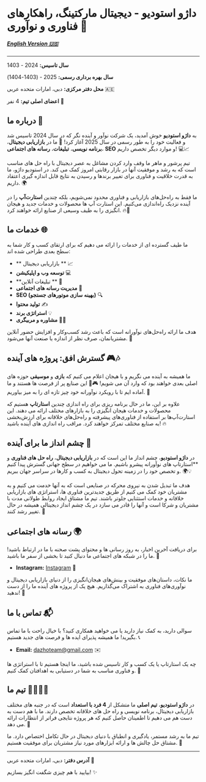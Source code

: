 # داژو استودیو - دیجیتال مارکتینگ، راهکارهای فناوری و نوآوری 🚀


##### [English Version 🇺🇸](https://github.com/DazhoStudios/.github/blob/main/profile/README.md)
---


**سال تاسیس:** 2024 - 1403

**سال بهره برداری رسمی:** 2025 - (1403-1404)

**محل دفتر مرکزی:** دبی، امارات متحده عربی 🇦🇪

**اعضای اصلی تیم:** 4 نفر 👥

## درباره ما 🤝
به **داژو استودیو** خوش آمدید، یک شرکت نوآور و آینده نگر که در سال 2024 تاسیس شد و فعالیت خود را به طور رسمی در سال 2025 آغاز کرد! 🌟 ما در **بازاریابی دیجیتال**، **برنامه نویسی**، **تبلیغات**، **رسانه های اجتماعی**، **SEO** و موارد دیگر تخصص داریم! 💻📈

تیم پرشور و ماهر ما وقف وارد کردن مشاغل به عصر دیجیتال با راه حل های مناسب است که به رشد و موفقیت آنها در بازار رقابتی امروز کمک می کند. در استودیو داژو، ما به قدرت خلاقیت و فناوری برای تغییر برندها و رسیدن به نتایج قابل اندازه گیری اعتقاد داریم. 🌍

ما فقط به راه‌حل‌های بازاریابی و فناوری محدود نمی‌شویم، بلکه چندین **استارت‌آپ** را در آینده نزدیک راه‌اندازی می‌کنیم. این استارت آپ ها محصولات و خدمات جدید و هیجان انگیزی را به طیف وسیعی از صنایع ارائه خواهند کرد. 🔥🚀

## خدمات ما 🌐

ما طیف گسترده ای از خدمات را ارائه می دهیم که برای ارتقای کسب و کار شما به سطح بعدی طراحی شده اند:

- ** بازاریابی دیجیتال ** 📈
- **توسعه وب و اپلیکیشن** 💻
- **تبلیغات آنلاین ** 📢
- **مدیریت رسانه های اجتماعی** 📱
- **SEO (بهینه سازی موتورهای جستجو)** 🔍
- **تولید محتوا** ✍️
- **استراتژی برند** 💡
- **مشاوره و مربیگری** 🧑‍🏫

هدف ما ارائه راه‌حل‌های نوآورانه است که باعث رشد کسب‌وکار و افزایش حضور آنلاین مشتریانمان، صرف نظر از اندازه یا صنعت آنها می‌شود. 🌟

## گسترش افق: پروژه های آینده 🎮🎶

ما همیشه به آینده می نگریم و با هیجان اعلام می کنیم که **بازی** و **موسیقی** حوزه های اصلی بعدی خواهند بود که وارد آن می شویم! 🎮🎵 این صنایع پر از فرصت ها هستند و ما آماده ایم تا با رویکرد نوآورانه خود چیز تازه ای را به میز بیاوریم. 🚀

علاوه بر این، ما در حال برنامه ریزی برای راه اندازی چندین **استارتاپ** هستیم که محصولات و خدمات هیجان انگیزی را به بازارهای مختلف ارائه می دهند. این استارت‌آپ‌ها بر استفاده از فناوری‌های پیشرفته و راه‌حل‌های خلاقانه برای ارزش‌بخشی به صنایع مختلف تمرکز خواهند کرد. مراقب راه اندازی های آینده باشید! 🔥

## چشم انداز ما برای آینده 🔮

در **داژو استودیو**، چشم انداز ما این است که در **بازاریابی دیجیتال**، **راه حل های فناوری** و **استارتاپ های نوآورانه پیشرو باشیم. ما می خواهیم در سطح جهانی گسترش پیدا کنیم و تخصص خود را در زمینه تحول دیجیتال به کسب و کارها در سراسر جهان ببریم. 🌍💡

هدف ما تبدیل شدن به نیروی محرکه در صنایعی است که به آنها خدمت می کنیم و به مشتریان خود کمک می کنیم از طریق جدیدترین فناوری ها، استراتژی های بازاریابی خلاقانه و خدمات استثنایی جلوتر باشند. تیم ما مشتاق ایجاد روابط طولانی مدت با مشتریان و شرکا است و آنها را قادر می سازد در یک چشم انداز دیجیتالی همیشه در حال تغییر رشد کنند. 🌟

## رسانه های اجتماعی 🌍

برای دریافت آخرین اخبار، به روز رسانی ها و محتوای پشت صحنه با ما در ارتباط باشید! ما را در شبکه های اجتماعی ما دنبال کنید تا بخشی از سفر ما باشید. 🤩

- **Instagram:** [Instagram](https://www.instagram.com/dazhostudio?igsh=bnJjNHc0dnVzd3V0) 📸

ما نکات، داستان‌های موفقیت و بینش‌های هیجان‌انگیزی را از دنیای بازاریابی دیجیتال و نوآوری‌های فناوری به اشتراک می‌گذاریم. هیچ یک از پروژه های آینده ما را از دست ندهید! 🚀

## تماس با ما 📬

سوالی دارید، به کمک نیاز دارید یا می خواهید همکاری کنید؟ با خیال راحت با ما تماس بگیرید! ما همیشه پذیرای ایده ها و فرصت های جدید هستیم. 📞

- **Email:** dazhoteam@gmail.com ✉️

چه یک استارتاپ یا یک کسب و کار تاسیس شده باشید، ما اینجا هستیم تا با استراتژی ها و فناوری مناسب به شما در دستیابی به اهدافتان کمک کنیم. 🤝

## تیم ما 👩‍💻👨‍💻

در **داژو استودیو**، **تیم اصلی** ما متشکل از **4 فرد با استعداد** است که در جنبه های مختلف بازاریابی دیجیتال، برنامه نویسی و راه حل های خلاقانه تخصص دارند. ما با هم دست به دست هم می دهیم تا اطمینان حاصل کنیم که هر پروژه نتایجی فراتر از انتظارات ارائه می دهد. 💪

تیم ما به رشد مستمر، یادگیری و انطباق با دنیای دیجیتال در حال تکامل اختصاص دارد. ما مشتاق حل چالش ها و ارائه ابزارهای مورد نیاز مشتریان برای موفقیت هستیم. 🌟

---

**آدرس دفتر:**
دبی، امارات متحده عربی 🏢

بیایید با هم چیزی شگفت انگیز بسازیم! ✨
